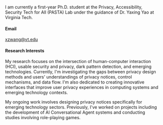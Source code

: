 I am currently a first-year Ph.D. student at the Privacy, Accessibility, Security Tech for All (PASTA) Lab under the guidance of Dr. Yaxing Yao at Virginia Tech.

#### Email

<a href="mailto:xzwang@vt.edu">xzwang@vt.edu</a>

#### Research Interests

My research focuses on the intersection of human-computer interaction (HCI), usable security and privacy, dark pattern detection, and emerging technologies. Currently, I'm investigating the gaps between privacy design methods and users' understandings of privacy notices, control mechanisms, and data flow. I'm also dedicated to creating innovative interfaces that improve user privacy experiences in computing systems and emerging technology contexts.

My ongoing work involves designing privacy notices specifically for emerging technology sectors. Previously, I've worked on projects including the development of AI Conversational Agent systems and conducting studies involving role-playing games.
